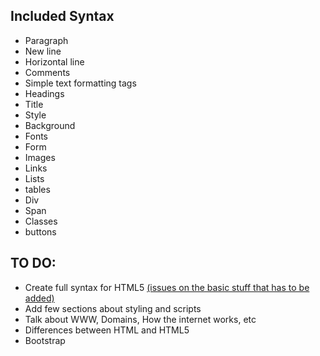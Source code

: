 ## Included Syntax
<ul> 
<li>  Paragraph </li>
<li>  New line </li>
<li> Horizontal line </li>
<li> Comments </li>
<li> Simple text formatting tags </li>
<li> Headings </li>
  <li>Title</li>
  <li>Style</li>
  <li>Background</li>
  <li>Fonts</li>
  <li>Form</li>
<li> Images </li>
<li> Links </li>
<li> Lists </li>
<li> tables </li>
<li> Div </li>
<li> Span </li>
<li> Classes </li>
<li> buttons </li>

</ul>

## TO DO:
<ul> 
<li> Create full syntax for HTML5 
<a href = "https://github.com/dwyl/learn-html5/issues?q=is%3Aissue+is%3Aopen+label%3A"help+wanted"> (issues on the basic stuff that has to be added) </a> <br> </li>
<li> Add few sections about styling and scripts </li>
<li> Talk about WWW, Domains, How the internet works, etc </li> 
<li> Differences between HTML and HTML5 </li>
<li> Bootstrap </li>
</ul>
